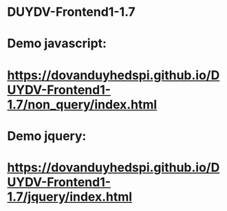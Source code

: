 # DUYDV-Frontend1-1.7
# Demo javascript:
# https://dovanduyhedspi.github.io/DUYDV-Frontend1-1.7/non_query/index.html
# Demo jquery:
# https://dovanduyhedspi.github.io/DUYDV-Frontend1-1.7/jquery/index.html
